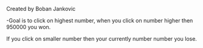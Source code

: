 Created by Boban Jankovic

-Goal is to click on highest number, when you click on number higher then 950000 you won.

If you click on smaller number then your currently number number you lose.